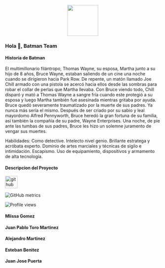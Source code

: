 <div id="header" align="center">
  <img src="https://media.giphy.com/media/l396BoOTIFem9xqQU/giphy.gif" width="100"/>
</div>

### Hola 👋, Batman Team

#### Historia de Batman
El multimillonario filántropo, Thomas Wayne, su esposa, Martha junto a su hijo de 8 años, Bruce Wayne, estaban saliendo de un cine una noche cuando se dirigieron hacia Park Row. De repente, un matón llamado Joe Chill armado con una pistola se acercó hacia ellos desde las sombras para robar el collar de perlas que Martha llevaba. Con Bruce viendo todo, Chill disparó y mató a Thomas Wayne a sangre fría cuando este protegió a su esposa y luego Martha también fue asesinada mientras gritaba por ayuda. Bruce quedó severamente traumatizado por la muerte de sus padres. Ya nunca más sería el mismo. Después de ser criado por su sabio y leal mayordomo Alfred Pennyworth, Bruce heredó la gran fortuna de su familia, así también la compañía de su padre, Wayne Enterprises. Una noche, de pie ante las tumbas de sus padres, Bruce les hizo un solemne juramento de vengar sus muertes.

Habilidades: Como detective. Intelecto nivel genio.​ Brillante estratega y acróbata experto. Dominio de artes marciales y técnicas de sigilo e intimidación. Escapismo. Uso de equipamiento, dispositivos y armamento de alta tecnología.

#### Descripcion del Proyecto 

[<img src='https://cdn.jsdelivr.net/npm/simple-icons@3.0.1/icons/github.svg' alt='github' height='40'>](https://github.com/Grupo5gt)  

![GitHub metrics](https://metrics.lecoq.io/Grupo5gt)  

![Profile views](https://gpvc.arturio.dev/Grupo5gt)  

#### Mlissa Gomez 
#### Juan Pablo Toro Martinez 
#### Alejandro Martinez
#### Esteban Benitez
#### Juan Jose Puerta 

